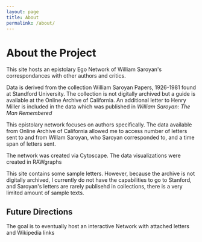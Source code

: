 ```yaml
---
layout: page
title: About
permalink: /about/
---
```


<h1>About the Project</h1>

<p>This site hosts an epistolary Ego Network of William Saroyan's correspondances with other authors and critics.</p>

<p>Data is derived from the collection William Saroyan Papers, 1926-1981 found at Standford University. The collection is not digitally archived but a guide is available at the Online Archive of California. An additional letter to Henry Miller is included in the data which was published in <em>William Saroyan: The Man Remembered</em></p>

<p>This epistolary network focuses on authors specifically. The data available from Online Archive of California allowed me to access number of letters sent to and from Willam Saroyan, who Saroyan corresponded to, and a time span of letters sent.</p>

<p>The network was created via Cytoscape. The data visualizations were created in RAWgraphs</p>

<p>This site contains some sample letters. However, because the archive is not digitally archived, I currently do not have the capabilities to go to Stanford, and Saroyan's letters are rarely publisehd in collections, there is a very limited amount of sample texts.</p> 

<h2>Future Directions</h2>
<p>The goal is to eventually host an interactive Network with attached letters and Wikipedia links</p>

